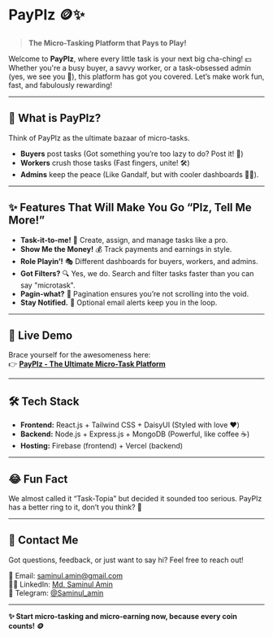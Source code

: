 # PayPlz 🪙✨  
> **The Micro-Tasking Platform that Pays to Play!**  

Welcome to **PayPlz**, where every little task is your next big cha-ching! 💵 Whether you're a busy buyer, a savvy worker, or a task-obsessed admin (yes, we see you 👀), this platform has got you covered. Let’s make work fun, fast, and fabulously rewarding!  

---

## 🌟 What is PayPlz?  
Think of PayPlz as the ultimate bazaar of micro-tasks.  
- **Buyers** post tasks (Got something you’re too lazy to do? Post it! 🛒)  
- **Workers** crush those tasks (Fast fingers, unite! 🛠️)  
- **Admins** keep the peace (Like Gandalf, but with cooler dashboards 🧙‍♂️).  

---

## ✨ Features That Will Make You Go “Plz, Tell Me More!”  
- **Task-it-to-me!** 📝 Create, assign, and manage tasks like a pro.  
- **Show Me the Money!** 💰 Track payments and earnings in style.  
- **Role Playin’!** 🎭 Different dashboards for buyers, workers, and admins.  
- **Got Filters?** 🔍 Yes, we do. Search and filter tasks faster than you can say "microtask".  
- **Pagin-what?** 📖 Pagination ensures you’re not scrolling into the void.  
- **Stay Notified.** 📧 Optional email alerts keep you in the loop.  

---

## 🚀 Live Demo  
Brace yourself for the awesomeness here:  
👉 [**PayPlz - The Ultimate Micro-Task Platform**](https://payplz.web.app/)  

---

## 🛠️ Tech Stack  
- **Frontend:** React.js + Tailwind CSS + DaisyUI (Styled with love ❤️)  
- **Backend:** Node.js + Express.js + MongoDB (Powerful, like coffee ☕)  
- **Hosting:** Firebase (frontend) + Vercel (backend)  

---

## 😂 Fun Fact  
We almost called it “Task-Topia” but decided it sounded too serious. PayPlz has a better ring to it, don’t you think? 🎵  

---

## 🤝 Contact Me  
Got questions, feedback, or just want to say hi? Feel free to reach out!  

📧 Email: [saminul.amin@gmail.com](mailto:saminul.amin@gmail.com)   
👨‍💻 LinkedIn: [Md. Saminul Amin](https://www.linkedin.com/in/md-saminul-amin-91605730a)    
💬 Telegram: [@Saminul_amin](https://t.me/Saminul_amin)  

---

**✨ Start micro-tasking and micro-earning now, because every coin counts! 🪙**  
